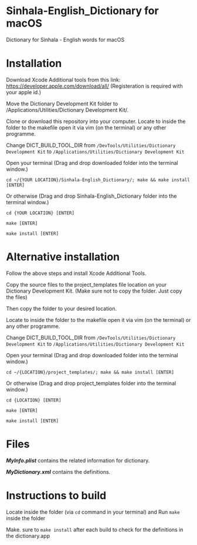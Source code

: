 # Sinhala-English_Dictionary for macOS
Dictionary for Sinhala - English words for macOS

# Installation
Download Xcode Additional tools from this link: https://developer.apple.com/download/all/ (Registeration is required with your apple id.)

Move the Dictionary Development Kit folder to /Applications/Utilities/Dictionary Development Kit/.

Clone or download this repository into your computer. Locate to inside the folder to the makefile open it via vim (on the terminal) or any other programme.

Change DICT_BUILD_TOOL_DIR from ``` /DevTools/Utilities/Dictionary Development Kit ``` to ```/Applications/Utilities/Dictionary Development Kit```

Open your terminal (Drag and drop downloaded folder into the terminal window.)

```
cd ~/{YOUR LOCATION}/Sinhala-English_Dictionary/; make && make install [ENTER]
```

Or otherwise (Drag and drop Sinhala-English_Dictionary folder into the terminal window.)

```
cd {YOUR LOCATION} [ENTER]
```

```
make [ENTER]
```

```
make install [ENTER]
```

# Alternative installation

Follow the above steps and install Xcode Additional Tools. 

Copy the source files to the project_templates file location on your Dictionary Development Kit. (Make sure not to copy the folder. Just copy the files)

Then copy the folder to your desired location.

Locate to inside the folder to the makefile open it via vim (on the terminal) or any other programme.

Change DICT_BUILD_TOOL_DIR from ``` /DevTools/Utilities/Dictionary Development Kit ``` to ```/Applications/Utilities/Dictionary Development Kit```

Open your terminal (Drag and drop downloaded folder into the terminal window.)

```
cd ~/{LOCATION}/project_templates/; make && make install [ENTER]
```

Or otherwise (Drag and drop project_templates folder into the terminal window.)

```
cd {LOCATION} [ENTER]
```

```
make [ENTER]
```

```
make install [ENTER]
```

# Files

***MyInfo.plist*** contains the related information for dictionary.

***MyDictionary.xml*** contains the definitions.

# Instructions to build

Locate inside the folder (via ``` cd ``` command in your terminal) and Run ``` make ``` inside the folder 

Make. sure to ``` make install ``` after each build to check for the definitions in the dictionary.app
